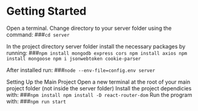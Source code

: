 # Getting Started

Open a terminal.
Change directory to your server folder using the command:
###`
  cd server
  `
  
In the project directory server folder install the necessary packages by running:
###`
  npm install mongodb express cors
  npm install axios
  npm install mongoose
  npm i jsonwebtoken cookie-parser
`

After installed run:
###`
  node --env-file=config.env server
`

Setting Up the Main Project
Open a new terminal at the root of your main project folder (not inside the server folder)
Install the project dependicies with:
###`
 npm install
 npm install -D react-router-dom
`
Run the program with:
###`
  npm run start
  `




